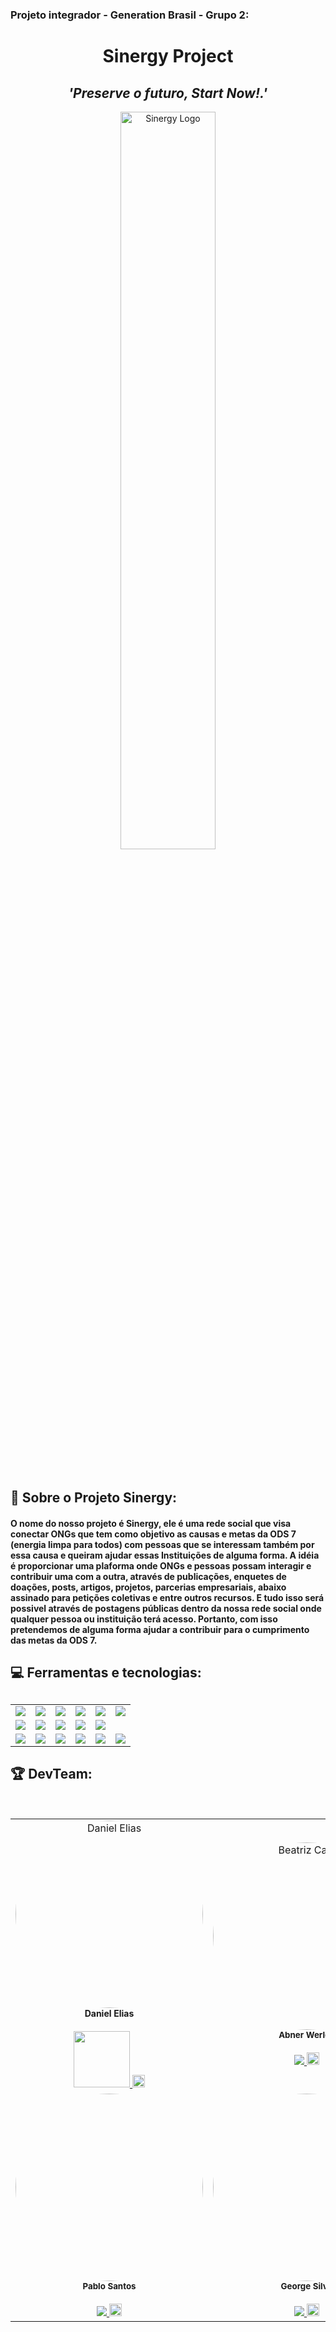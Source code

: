 <h3 align="left">
    Projeto integrador - Generation Brasil - Grupo 2:
</h3>


<h1 align= "center" >
    Sinergy Project
</h1>
<h2 align= "center"><i>'Preserve o futuro, Start Now!.'</i></h2>


<p align="center">
<img align="center" src="https://i.imgur.com/uAjNK5U.png" style="width: 55%;" alt="Sinergy Logo">
</p>


<br>

<h2>🎇 Sobre o Projeto Sinergy:</h2>
<h4>O nome do nosso projeto é Sinergy, ele é uma rede social que visa conectar ONGs que tem como objetivo as causas e metas da ODS 7 (energia limpa para todos) com pessoas que se interessam também por essa causa e queiram ajudar essas Instituições de alguma forma. A idéia é proporcionar uma plaforma onde ONGs e pessoas possam interagir e contribuir uma com a outra, através de publicações, enquetes de doações, posts, artigos, projetos, parcerias empresariais, abaixo assinado para petições coletivas e entre outros recursos.
E tudo isso será possivel através de postagens públicas dentro da nossa rede social onde qualquer pessoa ou instituição terá acesso. Portanto, com isso pretendemos de alguma forma ajudar a contribuir para o cumprimento das metas da ODS 7.
</h4>


<h2>💻 Ferramentas e tecnologias: <h2>
<table align="center" style=" width: 60%" >
  <tr>
    <td align="center">
    <img  src="https://img.shields.io/badge/HTML5-E34F26?style=for-the-badge&logo=html5&logoColor=white">
    <td align="center">
    <img  src="https://img.shields.io/badge/Angular-DD0031?style=for-the-badge&logo=angular&logoColor=white">
    <td align="center">
    <img  src="https://img.shields.io/badge/Java-5B4638?style=for-the-badge&logo=java&logoColor=white">
    <td align="center">
   <img  src="https://img.shields.io/badge/HTML5-E34F26?style=for-the-badge&logo=html5&logoColor=white">
   <td align="center">
   <img  src="https://img.shields.io/badge/Heroku-430098?style=for-the-badge&logo=heroku&logoColor=white">
   <td align="center">
   <img  src="https://img.shields.io/badge/GitHub-100000?style=for-the-badge&logo=github&logoColor=white">

  <tr>
   <td align="center">
   <img  src="https://img.shields.io/badge/CSS3-1572B6?style=for-the-badge&logo=css3&logoColor=white">
   <td align="center">
   <img  src="https://img.shields.io/badge/TypeScript-007ACC?style=for-the-badge&logo=typescript&logoColor=white">
   <td align="center">
   <img  src="https://img.shields.io/badge/Spring_Boot-F2F4F9?style=for-the-badge&logo=spring-boot">
   <td align="center">
   <img  src="https://img.shields.io/badge/Bootstrap-563D7C?style=for-the-badge&logo=bootstrap&logoColor=white">
   <td align="center">
   <img  src="https://img.shields.io/badge/Postman-FF6C37?style=for-the-badge&logo=Postman&logoColor=white">
    <td align="center">
 </tr>
 <tr>
   <td align="center">
   <img  src="https://img.shields.io/badge/JavaScript-323330?style=for-the-badge&logo=javascript&logoColor=F7DF1E">
   <td align="center">
   <img  src="https://img.shields.io/badge/Git-F05032?style=for-the-badge&logo=git&logoColor=whitee">
   <td align="center">
   <img  src="https://img.shields.io/badge/Swagger-85EA2D?style=for-the-badge&logo=Swagger&logoColor=white">
   <td align="center">
   <img  src="https://img.shields.io/badge/PostgreSQL-316192?style=for-the-badge&logo=postgresql&logoColor=whit">
   <td align="center">
   <img  src="https://img.shields.io/badge/Eclipse-2C2255?style=for-the-badge&logo=eclipse&logoColor=white">
   <td align="center">
   <img  src=" https://img.shields.io/badge/MySQL-00000F?style=for-the-badge&logo=mysql&logoColor=white">
  </tr>
</table>

<h2>🏆 DevTeam: </h2>

<br>

<table>
  <tr>
  <td align="center"><img style="width: 300px; border-radius: 50%" 
  src="https://avatars.githubusercontent.com/u/69224429?v=4"
   alt="Daniel Elias"/><br /><sub style="font-size: 14px"><b>Daniel Elias</b></sub><br /> 
  <a href="https://www.linkedin.com/in/danielsanm/" alt="Linkedin">
  <br>
<img src="https://img.shields.io/badge/-Linkedin-1C1C1C?style=for-the-badge&logo=Linkedin&logoColor=00FFFF&link"  style= "width:90px;"/>
    <a href="https://github.com/DanielSanm">
      <img src="https://cdn-icons-png.flaticon.com/512/25/25231.png" style="width:20px" />
    </a>
  </a>


  <td align="center"><img style="width: 300px; border-radius: 50%"
  src="https://avatars.githubusercontent.com/u/89783176?v=4" 
  alt="Beatriz Castro"/><br /><sub><b>Abner Werley</b></sub></a><br /> 
  <a href="https://www.linkedin.com/in/abnerwerleysilva/" alt="Linkedin">
  <br>
<img src="https://img.shields.io/badge/-Linkedin-1C1C1C?style=for-the-badge&logo=Linkedin&logoColor=00FFFF&link"/>
    <a href="https://github.com/abnerwerley">
      <img src="https://cdn-icons-png.flaticon.com/512/25/25231.png" style="width:20px" />
    </a>
  </a>

  <td align="center"><img style="width: 220px; border-radius: 50%"
  src="https://i.imgur.com/gkyqGv4.jpg" 
  alt=""/><br /><sub><b>Gustavo Scabuzzi</b></sub></a><br />
  <a href="https://www.linkedin.com/in/gustavo-scabuzzi-gon%C3%A7alves-285898212/" alt="Linkedin">
  <br>
<img src="https://img.shields.io/badge/-Linkedin-1C1C1C?style=for-the-badge&logo=Linkedin&logoColor=00FFFF&link"/>
    <a href="https://github.com/GustavoScabuzzi">
      <img src="https://cdn-icons-png.flaticon.com/512/25/25231.png" style="width:20px" />
    </a>
  </a>
  
  </tr>
  <tr>
  <td align="center"><img style="width: 300px; border-radius: 50%"
  src="https://avatars.githubusercontent.com/u/84461044?v=4"  alt=""/><br /><sub><b>Pablo Santos</b></sub></a><br />
   <a href="https://www.linkedin.com/in/pablo-santos-10974b212/" alt="Linkedin">
  <br>
  <img src="https://img.shields.io/badge/-Linkedin-1C1C1C?style=for-the-badge&logo=Linkedin&logoColor=00FFFF&link"/>
     <a href="https://github.com/Brulishi">
      <img src="https://cdn-icons-png.flaticon.com/512/25/25231.png" style="width:20px" />
    </a>
  </a>

  <td align="center"><img style="width: 300px; border-radius: 50%" 
  src="https://avatars.githubusercontent.com/u/79876212?v=4" 
  alt=""/><br /><sub><b>George Silva</b></sub></a><br />
  <a href="https://www.linkedin.com/in/george-silva/" alt="Linkedin">
  <br>
  <img src="https://img.shields.io/badge/-Linkedin-1C1C1C?style=for-the-badge&logo=Linkedin&logoColor=00FFFF&link"/>
    <a href="https://github.com/george-git-dev">
      <img src="https://cdn-icons-png.flaticon.com/512/25/25231.png" style="width:20px" />
    </a>
  </a>
  </tr>
</table>


